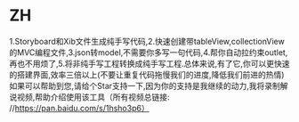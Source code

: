 # ZH
1.Storyboard和Xib文件生成纯手写代码,2.快速创建带tableView,collectionView的MVC编程文件,3.json转model,不需要你多写一句代码,4.帮你自动拉约束outlet,再也不用烦了,5.将非纯手写工程转换成纯手写工程.总体来说,有了它,你可以更快速的搭建界面,效率三倍以上(不要让重复代码拖慢我们的进度,降低我们前进的热情)如果可以帮助到您,请给个Star支持一下,因为你的支持是我继续的动力,我将录制解说视频,帮助介绍使用该工具（所有视频总链接:  //https://pan.baidu.com/s/1hsho3p6）
